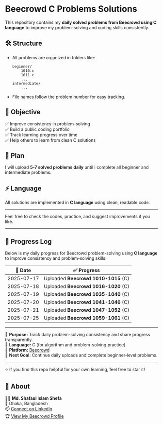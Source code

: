 # Beecrowd C Problems Solutions

This repository contains my **daily solved problems from Beecrowd using C language** to improve my problem-solving and coding skills consistently.

## 🛠 Structure

- All problems are organized in folders like:
    ```
    beginner/
        1010.c
        1011.c
        ...
    intermediate/
        ...
    ```
- File names follow the problem number for easy tracking.

## 🚀 Objective

✅ Improve consistency in problem-solving  
✅ Build a public coding portfolio  
✅ Track learning progress over time  
✅ Help others to learn from clean C solutions

## 📅 Plan

I will upload **5-7 solved problems daily** until I complete all beginner and intermediate problems.

## ⚡ Language

All solutions are implemented in **C language** using clean, readable code.

---

Feel free to check the codes, practice, and suggest improvements if you like.

---

## 🚀 Progress Log

Below is my daily progress for Beecrowd problem-solving using **C language** to improve consistency and problem-solving skills:

| 📅 Date | ✅ Progress |
|--------|-----------|
| 2025-07-17 | Uploaded **Beecrowd 1010-1015** (C) |
| 2025-07-18 | Uploaded **Beecrowd 1016-1020** (C) |
| 2025-07-19 | Uploaded **Beecrowd 1035-1040** (C) |
| 2025-07-20 | Uploaded **Beecrowd 1041-1046** (C) |
| 2025-07-21 | Uploaded **Beecrowd 1047-1052** (C) |
| 2025-07-25 | Uploaded **Beecrowd 1059-1061** (C) |

---

📌 **Purpose:** Track daily problem-solving consistency and share progress transparently.  
📌 **Language:** C (for algorithm and problem-solving practice).  
📌 **Platform:** [Beecrowd](https://judge.beecrowd.com/en/profile/1066526)    
📌 **Next Goal:** Continue daily uploads and complete beginner-level problems.

---

⭐ If you find this repo helpful for your own learning, feel free to star it!



## 🌻 About

👨‍💻 **Md. Shafaul Islam Shefa**  
📍 Dhaka, Bangladesh  
📫 [Connect on LinkedIn](https://www.linkedin.com)  
🏆 [View My Beecrowd Profile](https://www.beecrowd.com.br/judge/en/profile/1066526)  
